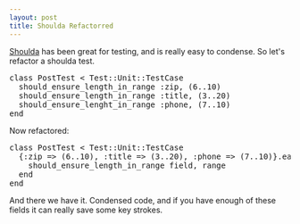 ```yaml
--- 
layout: post
title: Shoulda Refactorred
---
```

<p>
<a href=''>Shoulda</a> has been great for testing, and is really easy to condense.  So let's refactor a shoulda test.
</p>
<pre>
class PostTest < Test::Unit::TestCase
  should_ensure_length_in_range :zip, (6..10)
  should_ensure_length_in_range :title, (3..20)
  should_ensure_lenght_in_range :phone, (7..10)
end
</pre>
<p>
Now refactored:
</p>
<pre>
class PostTest < Test::Unit::TestCase
  {:zip => (6..10), :title => (3..20), :phone => (7..10)}.each_pair do |field, range|
    should_ensure_length_in_range field, range
  end
end
</pre>
<p>
And there we have it.  Condensed code, and if you have enough of these fields it can really save some key strokes.
</p>
